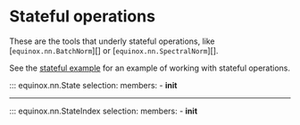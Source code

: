 # Stateful operations

These are the tools that underly stateful operations, like [`equinox.nn.BatchNorm`][] or [`equinox.nn.SpectralNorm`][].

See the [stateful example](../../examples/stateful.ipynb) for an example of working with stateful operations.

::: equinox.nn.State
    selection:
        members:
            - __init__

---

::: equinox.nn.StateIndex
    selection:
        members:
            - __init__
